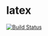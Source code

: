 # latex

[![Build Status](https://travis-ci.org/SiAce/latex.svg?branch=master)](https://travis-ci.org/SiAce/latex)